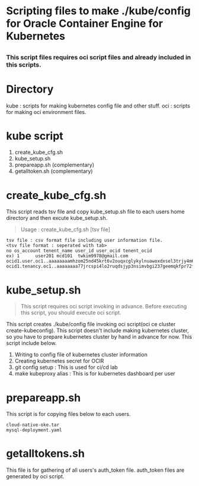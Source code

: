 # Scripting files to make ./kube/config for Oracle Container Engine for Kubernetes
## 
### This script files requires oci script files and already included in this scripts.

# Directory
kube : scripts for making kubernetes config file and other stuff.
oci : scripts for making oci environment files.

# kube script
1. create_kube_cfg.sh
3. kube_setup.sh	
4. prepareapp.sh (complementary)
5. getalltoken.sh (complementary)

# create_kube_cfg.sh
This script reads tsv file and copy kube_setup.sh file to each users home directory and then excute kube_setup.sh.
> Usage : create_kube_cfg.sh [tsv file]
```
tsv file : csv format file including user information file.
<tsv file format : seperated with tab>
no os_account tenent_name user_id user_ocid tenent_ocid
ex) 1      user201 mcd101  twkim9978@gmail.com     ocid1.user.oc1..aaaaaaaamhzom25nd45krt6v2ouqxcglykylnuawoxdxsel3trjy4m6kgw2q    ocid1.tenancy.oc1..aaaaaaaa77jrcspi4lo2ruqdsjyp3nsimvbgi237geemqkfpr72fqdvl7pea
```

# kube_setup.sh
> This script requires oci script invoking in advance. Before executing this script, you should execute oci script.

This script creates ./kube/config file invoking oci script(oci ce cluster create-kubeconfig).
This script doesn't include making kubernetes cluster, so you have to prepare kubernetes cluster by hand in advance for now.
This script include below.
1. Writing to config file of kubernetes cluster information
2. Creating kubernetes secret for OCIR
3. git config setup : This is used for ci/cd lab
4. make kubeproxy alias : This is for kubernetes dashboard per user

# prepareapp.sh
This script is for copying files below to each users.
```
cloud-native-oke.tar
mysql-deployment.yaml
```

# getalltokens.sh
This file is for gathering of all users's auth_token file.
auth_token files are generated by oci script.
